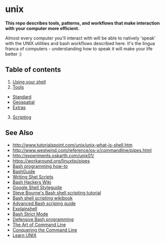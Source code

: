 unix
====

**This repo describes tools, patterns, and workflows that make interaction with your computer more efficient.**

Almost every computer you'll interact with will be able to natively 'speak' with the UNIX utilities and bash workflows described here. It's the lingua franca of computers - understanding how to speak it will make your life better :)


Table of contents
-----------------

1. [Using your shell](https://github.com/jacquestardie/unix/blob/master/01-using-your-shell.md)
2. [Tools](https://github.com/jacquestardie/unix/blob/master/02-tools.md)
  - [Standard](https://github.com/jacquestardie/unix/blob/master/02-tools.md#standard)
  - [Geospatial](https://github.com/jacquestardie/unix/blob/master/02-tools.md#geospatial)
  - [Extras](https://github.com/jacquestardie/unix/blob/master/02-tools.md#extras)
3. [Scripting](https://github.com/jacquestardie/unix/blob/master/03-scripting.md)


See Also
--------
  
- http://www.tutorialspoint.com/unix/unix-what-is-shell.htm
- http://www.westwind.com/reference/os-x/commandline/pipes.html
- http://experiments.oskarth.com/unix01/
- https://workaround.org/linuxtip/pipes
- [Bash programming how-to](http://tldp.org/HOWTO/Bash-Prog-Intro-HOWTO.html#toc)
- [BashGuide](http://mywiki.wooledge.org/BashGuide)
- [Writing Shel Scripts](http://linuxcommand.org/lc3_writing_shell_scripts.php)
- [Bash Hackers Wiki](http://wiki.bash-hackers.org/doku.php)
- [Google Shell Styleguide](https://google-styleguide.googlecode.com/svn/trunk/shell.xml)
- [Steve Bourne's Bash shell scripting tutorial](http://steve-parker.org/sh/sh.shtml)
- [Bash shell scripting wikibook](https://en.wikibooks.org/wiki/Bash_Shell_Scripting)
- [Advanced Bash scriping guide](http://www.tldp.org/LDP/abs/html/)
- [Explainshell](http://explainshell.com/)
- [Bash Strict Mode](http://redsymbol.net/articles/unofficial-bash-strict-mode/)
- [Defensive Bash programming](http://www.kfirlavi.com/blog/2012/11/14/defensive-bash-programming/)
- [The Art of Command Line](https://github.com/jlevy/the-art-of-command-line)
- [Conquering the Command Line](http://conqueringthecommandline.com/book/basics)
- [Learn UNIX](http://www.tutorialspoint.com/unix/)

